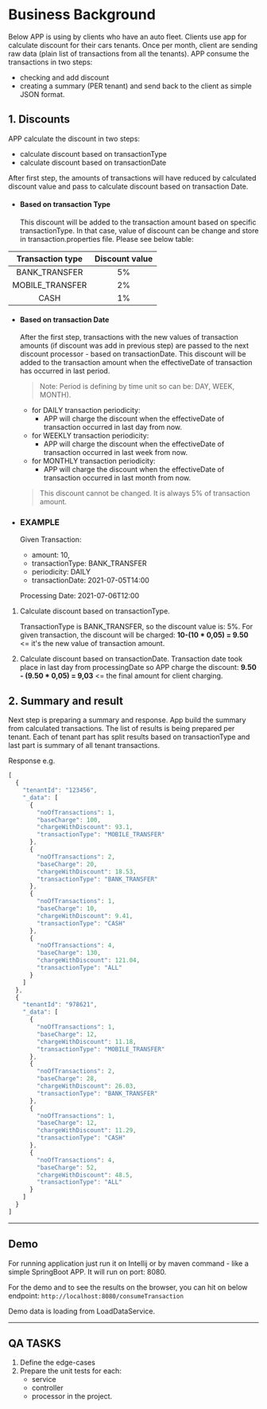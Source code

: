 # Business Background

Below APP is using by clients who have an auto fleet. 
Clients use app for calculate discount for their cars tenants. 
Once per month, client are sending raw data (plain list of transactions from all the tenants). 
APP consume the transactions in two steps: 

- checking and add discount 
- creating a summary (PER tenant) and send back to the client as simple JSON format.

## 1. Discounts
APP calculate the discount in two steps:
- calculate discount based on transactionType
- calculate discount based on transactionDate

After first step, the amounts of transactions will have reduced by calculated discount value and pass to calculate discount based on transaction Date. 

- #### Based on transaction Type
  This discount will be added to the transaction amount based on specific transactionType. 
In that case, value of discount can be change and store in transaction.properties file. 
Please see below table:

| Transaction type | Discount value |
|:----------------:|:--------------:|
| BANK_TRANSFER    |       5%       |
| MOBILE_TRANSFER  |       2%       |
| CASH             |       1%       |

- #### Based on transaction Date
  After the first step, transactions with the new values of transaction amounts (if discount was add in previous step) are passed to the next discount processor - based on transactionDate.
  This discount will be added to the transaction amount when the effectiveDate of transaction has occurred in last period.
  > Note:  Period is defining by time unit so can be: DAY, WEEK, MONTH).

    - for DAILY transaction periodicity:
        - APP will charge the discount when the effectiveDate of transaction occurred in last day from now.
    - for WEEKLY transaction periodicity:
        - APP will charge the discount when the effectiveDate of transaction occurred in last week from now.
    - for MONTHLY transaction periodicity:
        - APP will charge the discount when the effectiveDate of transaction occurred in last month from now.

  >This discount cannot be changed. It is always 5% of transaction amount.

- ### EXAMPLE
    Given Transaction:
    - amount: 10,
    - transactionType: BANK_TRANSFER
    - periodicity: DAILY
    - transactionDate: 2021-07-05T14:00 
      
    Processing Date: 2021-07-06T12:00

1. Calculate discount based on transactionType. 
    
    TransactionType is BANK_TRANSFER, so the discount value is: 5%. For given transaction, the discount will be charged: 
    **10-(10 * 0,05) = 9.50** <= it's the new value of transaction amount. 
   
2. Calculate discount based on transactionDate. 
   Transaction date took place in last day from processingDate so APP charge the discount: 
**9.50 - (9.50 * 0,05) = 9,03** <= the final amount for client charging. 
  
## 2. Summary and result
Next step is preparing a summary and response. App build the summary from calculated transactions. The list of results
is being prepared per tenant. Each of tenant part has split results based on transactionType and last part is summary of
all tenant transactions.

Response e.g.
```javascript
[
  {
    "tenantId": "123456",
    "_data": [
      {
        "noOfTransactions": 1,
        "baseCharge": 100,
        "chargeWithDiscount": 93.1,
        "transactionType": "MOBILE_TRANSFER"
      },
      {
        "noOfTransactions": 2,
        "baseCharge": 20,
        "chargeWithDiscount": 18.53,
        "transactionType": "BANK_TRANSFER"
      },
      {
        "noOfTransactions": 1,
        "baseCharge": 10,
        "chargeWithDiscount": 9.41,
        "transactionType": "CASH"
      },
      {
        "noOfTransactions": 4,
        "baseCharge": 130,
        "chargeWithDiscount": 121.04,
        "transactionType": "ALL"
      }
    ]
  },
  {
    "tenantId": "978621",
    "_data": [
      {
        "noOfTransactions": 1,
        "baseCharge": 12,
        "chargeWithDiscount": 11.18,
        "transactionType": "MOBILE_TRANSFER"
      },
      {
        "noOfTransactions": 2,
        "baseCharge": 28,
        "chargeWithDiscount": 26.03,
        "transactionType": "BANK_TRANSFER"
      },
      {
        "noOfTransactions": 1,
        "baseCharge": 12,
        "chargeWithDiscount": 11.29,
        "transactionType": "CASH"
      },
      {
        "noOfTransactions": 4,
        "baseCharge": 52,
        "chargeWithDiscount": 48.5,
        "transactionType": "ALL"
      }
    ]
  }
]
```

---

## Demo

For running application just run it on Intellij or by maven command - like a simple SpringBoot APP. It will run on port:
8080.

For the demo and to see the results on the browser, you can hit on below endpoint:
`http://localhost:8080/consumeTransaction`

Demo data is loading from LoadDataService.

---

## QA TASKS

1. Define the edge-cases
2. Prepare the unit tests for each:
    - service
    - controller
    - processor in the project.
